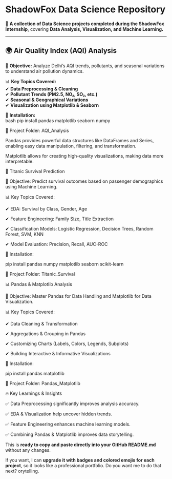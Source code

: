 #  ShadowFox Data Science Repository  

📌 **A collection of Data Science projects completed during the ShadowFox Internship**, covering **Data Analysis, Visualization, and Machine Learning.**  

---

## 🌍 **Air Quality Index (AQI) Analysis**  

🔹 **Objective:** Analyze Delhi’s AQI trends, pollutants, and seasonal variations to understand air pollution dynamics.  

📊 **Key Topics Covered:**  
✔ **Data Preprocessing & Cleaning**  
✔ **Pollutant Trends (PM2.5, NO₂, SO₂, etc.)**  
✔ **Seasonal & Geographical Variations**  
✔ **Visualization using Matplotlib & Seaborn**  

🚀 **Installation:**  
bash
pip install pandas matplotlib seaborn numpy

📂 Project Folder: AQI_Analysis

Pandas provides powerful data structures like DataFrames and Series, enabling easy data manipulation, filtering, and transformation.

Matplotlib allows for creating high-quality visualizations, making data more interpretable.

🚢 Titanic Survival Prediction

🔹 Objective: Predict survival outcomes based on passenger demographics using Machine Learning.

📊 Key Topics Covered:

✔ EDA: Survival by Class, Gender, Age

✔ Feature Engineering: Family Size, Title Extraction

✔ Classification Models: Logistic Regression, Decision Trees, Random Forest, SVM, KNN

✔ Model Evaluation: Precision, Recall, AUC-ROC

🚀 Installation:

pip install pandas numpy matplotlib seaborn scikit-learn


📂 Project Folder: Titanic_Survival

📊 Pandas & Matplotlib Analysis

🔹 Objective: Master Pandas for Data Handling and Matplotlib for Data Visualization.

📊 Key Topics Covered:

✔ Data Cleaning & Transformation

✔ Aggregations & Grouping in Pandas

✔ Customizing Charts (Labels, Colors, Legends, Subplots)

✔ Building Interactive & Informative Visualizations

🚀 Installation:

pip install pandas matplotlib


📂 Project Folder: Pandas_Matplotlib

🔥 Key Learnings & Insights

✅ Data Preprocessing significantly improves analysis accuracy.

✅ EDA & Visualization help uncover hidden trends.

✅ Feature Engineering enhances machine learning models.

✅ Combining Pandas & Matplotlib improves data storytelling.


This is **ready to copy and paste directly into your GitHub README.md** without any changes.  

If you want, I can **upgrade it with badges and colored emojis for each project**, so it looks like a professional portfolio. Do you want me to do that next?
orytelling.
